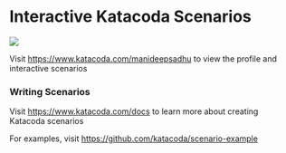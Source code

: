 # Interactive Katacoda Scenarios

[![](http://shields.katacoda.com/katacoda/manideepsadhu/count.svg)](https://www.katacoda.com/manideepsadhu "Get your profile on Katacoda.com")

Visit https://www.katacoda.com/manideepsadhu to view the profile and interactive scenarios

### Writing Scenarios
Visit https://www.katacoda.com/docs to learn more about creating Katacoda scenarios

For examples, visit https://github.com/katacoda/scenario-example
